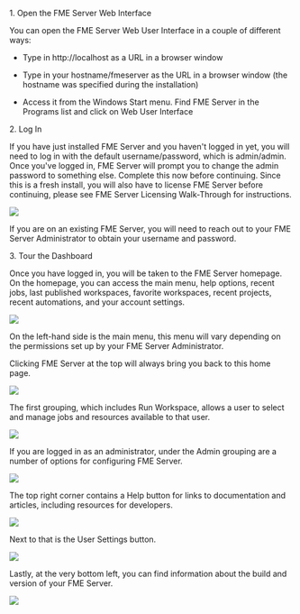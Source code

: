 <head><base target="_blank"> </head>

1\. Open the FME Server Web Interface

You can open the FME Server Web User Interface in a couple of different ways:

-   Type in http://localhost as a URL in a browser window

-   Type in your hostname/fmeserver as the URL in a browser window (the hostname was specified during the installation)

-   Access it from the Windows Start menu. Find FME Server in the Programs list and click on Web User Interface

2\. Log In

If you have just installed FME Server and you haven't logged in yet, you will need to log in with the default username/password, which is admin/admin. Once you've logged in, FME Server will prompt you to change the admin password to something else. Complete this now before continuing. Since this is a fresh install, you will also have to license FME Server before continuing, please see FME Server Licensing Walk-Through for instructions.

![](https://community.safe.com/servlet/rtaImage?eid=ka14Q000000smiR&feoid=00N30000006n8wU&refid=0EM4Q000002WCb8)

If you are on an existing FME Server, you will need to reach out to your FME Server Administrator to obtain your username and password.

3\. Tour the Dashboard

Once you have logged in, you will be taken to the FME Server homepage. On the homepage, you can access the main menu, help options, recent jobs, last published workspaces, favorite workspaces, recent projects, recent automations, and your account settings.

![](https://community.safe.com/servlet/rtaImage?eid=ka14Q000000smiR&feoid=00N30000006n8wU&refid=0EM4Q000002WCbD)

On the left-hand side is the main menu, this menu will vary depending on the permissions set up by your FME Server Administrator.

Clicking FME Server at the top will always bring you back to this home page.

![](https://community.safe.com/servlet/rtaImage?eid=ka14Q000000smiR&feoid=00N30000006n8wU&refid=0EM4Q000002WCbI)

The first grouping, which includes Run Workspace, allows a user to select and manage jobs and resources available to that user.

![](https://community.safe.com/servlet/rtaImage?eid=ka14Q000000smiR&feoid=00N30000006n8wU&refid=0EM4Q000002WCbN)

If you are logged in as an administrator, under the Admin grouping are a number of options for configuring FME Server.

![](https://community.safe.com/servlet/rtaImage?eid=ka14Q000000smiR&feoid=00N30000006n8wU&refid=0EM4Q000002WCbS)

The top right corner contains a Help button for links to documentation and articles, including resources for developers.

![](https://community.safe.com/servlet/rtaImage?eid=ka14Q000000smiR&feoid=00N30000006n8wU&refid=0EM4Q000002WCbm)

Next to that is the User Settings button.

![](https://community.safe.com/servlet/rtaImage?eid=ka14Q000000smiR&feoid=00N30000006n8wU&refid=0EM4Q000002WCbr)

Lastly, at the very bottom left, you can find information about the build and version of your FME Server.

![](https://community.safe.com/servlet/rtaImage?eid=ka14Q000000smiR&feoid=00N30000006n8wU&refid=0EM4Q000002WCbw)
